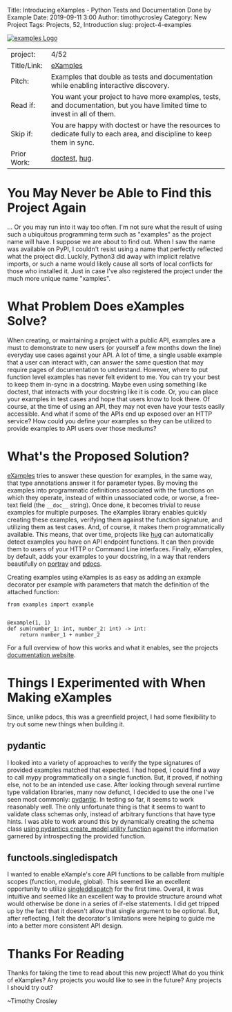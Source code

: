 Title: Introducing eXamples - Python Tests and Documentation Done by Example
Date: 2019-09-11 3:00
Author: timothycrosley
Category: New Project
Tags: Projects, 52, Introduction
slug: project-4-examples

[![examples Logo](https://raw.githubusercontent.com/timothycrosley/examples/master/art/logo_large.png)](https://timothycrosley.github.io/examples/)

| | |
| ------------| -----------------------------------------------------------------------------------------------------------------------------------------------------------------------|
| project: | 4/52 |
| Title/Link: | [eXamples](https://timothycrosley.github.io/examples/) |
| Pitch: | Examples that double as tests and documentation while enabling interactive discovery. |
| Read if: | You want your project to have more examples, tests, and documentation, but you have limited time to invest in all of them. |
| Skip if: | You are happy with doctest or have the resources to dedicate fully to each area, and discipline to keep them in sync. |
| Prior Work: | [doctest](https://docs.python.org/3/library/doctest.html), [hug](https://github.com/hugapi/hug). |

# You May Never be Able to Find this Project Again

... Or you may run into it way too often. I'm not sure what the result of using such a ubiquitous programming term such as "examples"  as the project name will have. I suppose we are about to find out.
When I saw the name was available on PyPI, I couldn't resist using a name that perfectly reflected what the project did.
Luckily, Python3 did away with implicit relative imports, or such a name would likely cause all sorts of local conflicts for those who installed it.
Just in case I've also registered the project under the much more unique name "xamples".

# What Problem Does eXamples Solve?

When creating, or maintaining a project with a public API, examples are a must to demonstrate to new users (or yourself a few months down the line) everyday use cases against your API.
A lot of time, a single usable example that a user can interact with, can answer the same question that may require pages of documentation to understand.
However, where to put function level examples has never felt evident to me. You can try your best to keep them in-sync in a docstring. Maybe even using something like doctest,
that interacts with your docstring like it is code. Or, you can place your examples in test cases and hope that users know to look there. Of course, at the time of using an API, they may not
even have your tests easily accessible. And what if some of the APIs end up exposed over an HTTP service? How could you define your examples so they can be utilized
to provide examples to API users over those mediums?

# What's the Proposed Solution?

[eXamples](https://timothycrosley.github.io/examples/) tries to answer these question for examples, in the same way, that type annotations answer it for parameter types. By moving the examples into programmatic
definitions associated with the functions on which they operate, instead of within unassociated code, or worse, a free-text field (the `__doc__` string).
Once done, it becomes trivial to reuse examples for multiple purposes. The eXamples library enables quickly creating these examples, verifying them against the function signature, and utilizing them as
test cases. And, of course, it makes them programmatically available. This means, that over time, projects like [hug](github.com/timothycrosley/hug) can automatically detect examples
you have on API endpoint functions. It can then provide them to users of your HTTP or Command Line interfaces. Finally, eXamples, by default, adds your examples to your docstring, in a way that renders beautifully on
[portray](https://timothycrosley.github.io/portray/) and [pdocs](https://timothycrosley.github.io/pdocs/).

Creating examples using eXamples is as easy as adding an example decorator per example with parameters that match the definition of the attached function:

```python3
from examples import example


@example(1, 1)
def sum(number_1: int, number_2: int) -> int:
    return number_1 + number_2
```

For a full overview of how this works and what it enables, see the projects [documentation website](https://timothycrosley.github.io/examples/).

# Things I Experimented with When Making eXamples

Since, unlike pdocs, this was a greenfield project, I had some flexibility to try out some new things when building it.

## pydantic

I looked into a variety of approaches to verify the type signatures of provided examples matched that expected.
I had hoped, I could find a way to call mypy programmatically on a single function. But, it proved, if nothing else, not to be an intended use case.
After looking through several runtime type validation libraries, many now defunct, I decided to use the one I've seen most commonly: [pydantic](https://pydantic-docs.helpmanual.io/).
In testing so far, it seems to work reasonably well. The only unfortunate thing is that it seems to want to validate class schemas only, instead of arbitrary functions
that have type hints. I was able to work around this by dynamically creating the schema class [using pydantics create_model utility function](https://github.com/timothycrosley/examples/blob/master/examples/example_objects.py#L50) against the information garnered by introspecting
the provided function.

## functools.singledispatch

I wanted to enable eXample's core API functions to be callable from multiple scopes (function, module, global). This seemed like an excellent opportunity to utilize [singleddispatch](https://www.python.org/dev/peps/pep-0443/) for the first time.
Overall, it was intuitive and seemed like an excellent way to provide structure around what would otherwise be done in a series of if-else statements.
I did get tripped up by the fact that it doesn't allow that single argument to be optional. But, after reflecting, I felt the decorator's limitations were helping to guide me into a better more consistent
API design.

# Thanks For Reading

Thanks for taking the time to read about this new project!
What do you think of eXamples? Any projects you would like to see in the future? Any projects I should try out?

~Timothy Crosley
